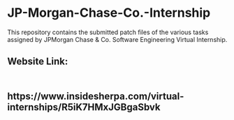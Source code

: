 # JP-Morgan-Chase-Co.-Internship

This repository contains the submitted patch files of the various tasks assigned by JPMorgan Chase & Co. Software Engineering Virtual Internship.


<h2>Website Link:<h2> <br>
https://www.insidesherpa.com/virtual-internships/R5iK7HMxJGBgaSbvk
